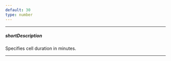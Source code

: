 ```yaml
---
default: 30
type: number
---
```

---
##### shortDescription
Specifies cell duration in minutes.

---
